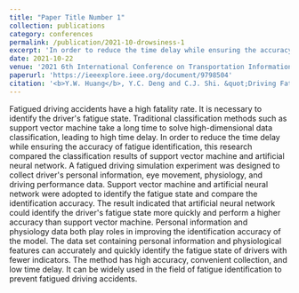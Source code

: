 ```yaml
---
title: "Paper Title Number 1"
collection: publications
category: conferences
permalink: /publication/2021-10-drowsiness-1
excerpt: 'In order to reduce the time delay while ensuring the accuracy of fatigue identification, this research compared the classification results of support vector machine and artificial neural network.'
date: 2021-10-22
venue: '2021 6th International Conference on Transportation Information and Safety (ICTIS)'
paperurl: 'https://ieeexplore.ieee.org/document/9798504'
citation: '<b>Y.W. Huang</b>, Y.C. Deng and C.J. Shi. &quot;Driving Fatigue Identification Based on Multiple Non-intrusive Indicators&quot;, <i>2021 6th International Conference on Transportation Information and Safety (ICTIS)</i>, 2021, pp. 118-123. <b>(Best paper award)</b>'
---
```

Fatigued driving accidents have a high fatality rate. It is necessary to identify the driver's fatigue state. Traditional classification methods such as support vector machine take a long time to solve high-dimensional data classification, leading to high time delay. In order to reduce the time delay while ensuring the accuracy of fatigue identification, this research compared the classification results of support vector machine and artificial neural network. A fatigued driving simulation experiment was designed to collect driver's personal information, eye movement, physiology, and driving performance data. Support vector machine and artificial neural network were adopted to identify the fatigue state and compare the identification accuracy. The result indicated that artificial neural network could identify the driver's fatigue state more quickly and perform a higher accuracy than support vector machine. Personal information and physiology data both play roles in improving the identification accuracy of the model. The data set containing personal information and physiological features can accurately and quickly identify the fatigue state of drivers with fewer indicators. The method has high accuracy, convenient collection, and low time delay. It can be widely used in the field of fatigue identification to prevent fatigued driving accidents.

